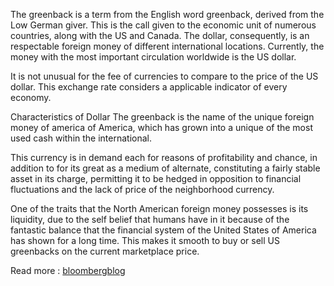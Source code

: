 The greenback is a term from the English word greenback, derived from the Low German giver. This is the call given to the economic unit of numerous countries, along with the US and Canada. The dollar, consequently, is an respectable foreign money of different international locations. Currently, the money with the most important circulation worldwide is the US dollar.

It is not unusual for the fee of currencies to compare to the price of the US dollar. This exchange rate considers a applicable indicator of every economy.

Characteristics of Dollar
The greenback is the name of the unique foreign money of america of America, which has grown into a unique of the most used cash within the international.

This currency is in demand each for reasons of profitability and chance, in addition to for its great as a medium of alternate, constituting a fairly stable asset in its charge, permitting it to be hedged in opposition to financial fluctuations and the lack of price of the neighborhood currency.

One of the traits that the North American foreign money possesses is its liquidity, due to the self belief that humans have in it because of the fantastic balance that the financial system of the United States of America has shown for a long time. This makes it smooth to buy or sell US greenbacks on the current marketplace price.

Read more : [bloombergblog](https://www.bloombergblog.com/)